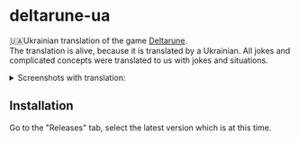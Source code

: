 # deltarune-ua

:ukraine:Ukrainian translation of the game [Deltarune](https://deltarune.com/).<br>The translation is alive, because it is translated by a Ukrainian. All jokes and complicated concepts were translated to us with jokes and situations.

<details>
    <summary>Screenshots with translation:</summary>
    <img width="85%" alt="Screenshots translation" src="https://media.discordapp.net/attachments/939569454390603837/956236170386362408/unknown.png?">
    <img width="85%" alt="Screenshots translation" src="https://media.discordapp.net/attachments/939569454390603837/956236575656796180/unknown.png">
    <img width="85%" alt="Screenshots translation" src="https://media.discordapp.net/attachments/939569454390603837/956236587614748762/unknown.png">
    <img width="85%" alt="Screenshots translation" src="https://media.discordapp.net/attachments/939569454390603837/956241700215472179/unknown.png">
    <img width="85%" alt="Screenshots translation" src="https://media.discordapp.net/attachments/939569454390603837/956237101219844106/unknown.png?width=1193&height=671">
    <img width="85%" alt="Screenshots translation" src="https://media.discordapp.net/attachments/939569454390603837/956248049171185684/unknown.png?width=1193&height=671">
</details>

## Installation

Go to the "Releases" tab, select the latest version which is at this time. 
